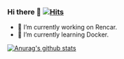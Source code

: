 ### Hi there 👋 [![Hits](https://hits.seeyoufarm.com/api/count/incr/badge.svg?url=https%3A%2F%2Fgithub.com%2Fsolone313%2Fhit-counter&count_bg=%233DA1C8&title_bg=%23555555&icon=&icon_color=%23E7E7E7&title=hits&edge_flat=false)](https://hits.seeyoufarm.com)
- 🔭 I’m currently working on Rencar. 
- 🌱 I’m currently learning Docker. 


[![Anurag's github stats](https://github-readme-stats.vercel.app/api?username=solone313)](https://github.com/anuraghazra/github-readme-stats)


